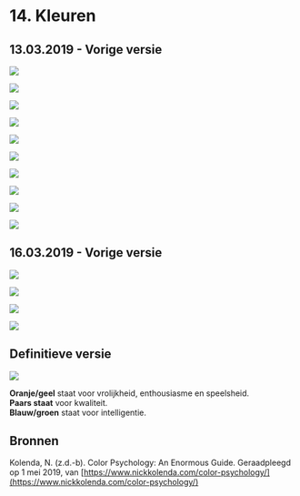 # 14. Kleuren

## 13.03.2019 - Vorige versie

![](../.gitbook/assets/kleurenpaletten_tekengebied-1.jpg)

![](../.gitbook/assets/kleurenpaletten_tekengebied-1-kopie.jpg)

![](../.gitbook/assets/kleurenpaletten_tekengebied-1-kopie-2.jpg)

![](../.gitbook/assets/kleurenpaletten_tekengebied-1-kopie-3.jpg)

![](../.gitbook/assets/kleurenpaletten_tekengebied-1-kopie-4.jpg)

![](../.gitbook/assets/kleurenpaletten_tekengebied-1-kopie-5.jpg)

![](../.gitbook/assets/kleurenpaletten_tekengebied-1-kopie-6.jpg)

![](../.gitbook/assets/kleurenpaletten_tekengebied-1-kopie-7.jpg)

![](../.gitbook/assets/kleurenpaletten_tekengebied-1-kopie-8.jpg)

![](../.gitbook/assets/kleurenpaletten_tekengebied-1-kopie-9.jpg)

## 16.03.2019 - Vorige versie

![](../.gitbook/assets/kleurenpalet_tekengebied-1.jpg)

![](../.gitbook/assets/kleurenpalet_tekengebied-1-kopie-10%20%281%29.jpg)

![](../.gitbook/assets/kleurenpalet_tekengebied-1-kopie-19.jpg)

![](../.gitbook/assets/kleurenpalet_tekengebied-1-kopie-20.jpg)

## Definitieve versie

![](../.gitbook/assets/schermafbeelding-2019-06-09-om-10.55.18.png)

**Oranje/geel** staat voor vrolijkheid, enthousiasme en speelsheid.  
**Paars staat** voor kwaliteit.  
**Blauw/groen** staat voor intelligentie.

## Bronnen

Kolenda, N. \(z.d.-b\). Color Psychology: An Enormous Guide. Geraadpleegd op 1 mei 2019, van [https://www.nickkolenda.com/color-psychology/](https://www.nickkolenda.com/color-psychology/)

